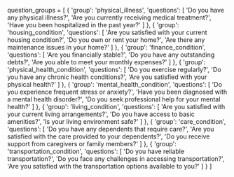 question_groups = [
    {
        'group': 'physical_illness',
        'questions': [
            'Do you have any physical illness?',
            'Are you currently receiving medical treatment?',
            'Have you been hospitalized in the past year?'
        ]
    },
    {
        'group': 'housing_condition',
        'questions': [
            'Are you satisfied with your current housing condition?',
            'Do you own or rent your home?',
            'Are there any maintenance issues in your home?'
        ]
    },
    {
        'group': 'finance_condition',
        'questions': [
            'Are you financially stable?',
            'Do you have any outstanding debts?',
            'Are you able to meet your monthly expenses?'
        ]
    },
    {
        'group': 'physical_health_condition',
        'questions': [
            'Do you exercise regularly?',
            'Do you have any chronic health conditions?',
            'Are you satisfied with your physical health?'
        ]
    },
    {
        'group': 'mental_health_condition',
        'questions': [
            'Do you experience frequent stress or anxiety?',
            'Have you been diagnosed with a mental health disorder?',
            'Do you seek professional help for your mental health?'
        ]
    },
    {
        'group': 'living_condition',
        'questions': [
            'Are you satisfied with your current living arrangements?',
            'Do you have access to basic amenities?',
            'Is your living environment safe?'
        ]
    },
    {
        'group': 'care_condition',
        'questions': [
            'Do you have any dependents that require care?',
            'Are you satisfied with the care provided to your dependents?',
            'Do you receive support from caregivers or family members?'
        ]
    },
    {
        'group': 'transportation_condition',
        'questions': [
            'Do you have reliable transportation?',
            'Do you face any challenges in accessing transportation?',
            'Are you satisfied with the transportation options available to you?'
        ]
    }
]
